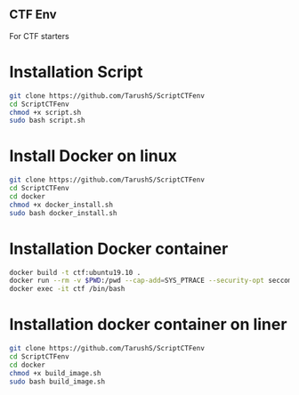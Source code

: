 ## CTF Env
For CTF starters

# Installation Script
```bash
git clone https://github.com/TarushS/ScriptCTFenv
cd ScriptCTFenv
chmod +x script.sh
sudo bash script.sh
```

# Install Docker on linux
```bash
git clone https://github.com/TarushS/ScriptCTFenv
cd ScriptCTFenv
cd docker
chmod +x docker_install.sh
sudo bash docker_install.sh
```

# Installation Docker container
```bash
docker build -t ctf:ubuntu19.10 .
docker run --rm -v $PWD:/pwd --cap-add=SYS_PTRACE --security-opt seccomp=unconfined -d --name ctf -i ctf:ubuntu19.1
docker exec -it ctf /bin/bash
```

# Installation docker container on liner
```bash
git clone https://github.com/TarushS/ScriptCTFenv
cd ScriptCTFenv
cd docker
chmod +x build_image.sh
sudo bash build_image.sh
```

